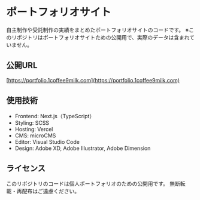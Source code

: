 # ポートフォリオサイト

自主制作や受託制作の実績をまとめたポートフォリオサイトのコードです。
※このリポジトリはポートフォリオサイトための公開用で、実際のデータは含まれていません。

## 公開URL

[https://portfolio.1coffee9milk.com](https://portfolio.1coffee9milk.com)

## 使用技術

- Frontend: Next.js（TypeScript）
- Styling: SCSS
- Hosting: Vercel
- CMS: microCMS
- Editor: Visual Studio Code
- Design: Adobe XD, Adobe Illustrator, Adobe Dimension

## ライセンス

このリポジトリのコードは個人ポートフォリオのための公開用です。
無断転載・再配布はご遠慮ください。
